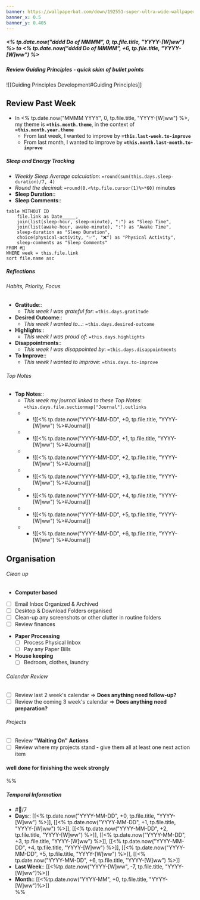 ```yaml
---
banner: https://wallpaperbat.com/down/192551-super-ultra-wide-wallpaper-hdrshooter
banner_x: 0.5
banner_y: 0.405
---
```


##### <% tp.date.now("dddd Do of MMMM", 0, tp.file.title, "YYYY-[W]ww") %> to <% tp.date.now("dddd Do of MMMM", +6, tp.file.title, "YYYY-[W]ww") %>
##### Review Guiding Principles - *quick skim of bullet points*
![[Guiding Principles Development#Guiding Principles]]

## Review Past Week
- In <% tp.date.now("MMMM YYYY", 0, tp.file.title, "YYYY-[W]ww") %>, my theme is **`=this.month.theme`**, in the context of **`=this.month.year.theme`**
	- From last week, I wanted to improve by **`=this.last-week.to-improve`**
	- From last month, I wanted to improve by **`=this.month.last-month.to-improve`**

##### Sleep and Energy Tracking
- *Weekly Sleep Average calculation*: `=round(sum(this.days.sleep-duration)/7, 4)` 
- *Round the decimal*: `=round(0.<%tp.file.cursor(1)%>*60)` minutes
- **Sleep Duration**:: 
- **Sleep Comments**:: 
```dataview
table WITHOUT ID
	file.link as Date_____, 
	join(list(sleep-hour, sleep-minute), ":") as "Sleep Time",
	join(list(awake-hour, awake-minute), ":") as "Awake Time", 
	sleep-duration as "Sleep Duration",
	choice(physical-activity, "✅", "❌") as "Physical Activity",
	sleep-comments as "Sleep Comments"
FROM #📓
WHERE week = this.file.link
sort file.name asc
```

##### Reflections 
###### Habits, Priority, Focus
- **Gratitude**:: 
	- *This week I was grateful for*: `=this.days.gratitude`
- **Desired Outcome**:: 
	- *This week I wanted to...*: `=this.days.desired-outcome`
- **Highlights**:: 
	- *This week I was proud of*: `=this.days.highlights`
- **Disappointments**:: 
	- *This week I was disappointed by*: `=this.days.disappointments`
- **To Improve**:: 
	- *This week I wanted to improve*: `=this.days.to-improve`
###### Top Notes
- **Top Notes**:: 
	- *This week my journal linked to these Top Notes*: `=this.days.file.sectionmap["Journal"].outlinks`
	- 
		- ![[<% tp.date.now("YYYY-MM-DD", +0, tp.file.title, "YYYY-[W]ww") %>#Journal]]
	- 
		- ![[<% tp.date.now("YYYY-MM-DD", +1, tp.file.title, "YYYY-[W]ww") %>#Journal]]
	- 
		- ![[<% tp.date.now("YYYY-MM-DD", +2, tp.file.title, "YYYY-[W]ww") %>#Journal]]
	- 
		- ![[<% tp.date.now("YYYY-MM-DD", +3, tp.file.title, "YYYY-[W]ww") %>#Journal]]
	- 
		- ![[<% tp.date.now("YYYY-MM-DD", +4, tp.file.title, "YYYY-[W]ww") %>#Journal]]
	- 
		- ![[<% tp.date.now("YYYY-MM-DD", +5, tp.file.title, "YYYY-[W]ww") %>#Journal]]
	-  
		-  ![[<% tp.date.now("YYYY-MM-DD", +6, tp.file.title, "YYYY-[W]ww") %>#Journal]]


## Organisation 
###### Clean up 
- **Computer based**
- [ ] Email Inbox Organized & Archived
- [ ] Desktop & Download Folders organised 
- [ ] Clean-up any screenshots or other clutter in routine folders
- [ ] Review finances 
- **Paper Processing**
	- [ ]  Process Physical Inbox
	- [ ]  Pay any Paper Bills
- **House keeping** 
	- [ ] Bedroom, clothes, laundry 

###### Calendar Review
- [ ] Review last 2 week's calendar ⇒ **Does anything need follow-up?**
- [ ] Review the coming 3 week's calendar ⇒ **Does anything need preparation?**

###### Projects 
- [ ] Review **"Waiting On" Actions**
- [ ] Review where my projects stand - give them all at least one next action item

#### well done for finishing the week strongly 

%%
##### Temporal Information
- #📓/7
- **Days**:: [[<% tp.date.now("YYYY-MM-DD", +0, tp.file.title, "YYYY-[W]ww") %>]], [[<% tp.date.now("YYYY-MM-DD", +1, tp.file.title, "YYYY-[W]ww") %>]], [[<% tp.date.now("YYYY-MM-DD", +2, tp.file.title, "YYYY-[W]ww") %>]], [[<% tp.date.now("YYYY-MM-DD", +3, tp.file.title, "YYYY-[W]ww") %>]], [[<% tp.date.now("YYYY-MM-DD", +4, tp.file.title, "YYYY-[W]ww") %>]], [[<% tp.date.now("YYYY-MM-DD", +5, tp.file.title, "YYYY-[W]ww") %>]],  [[<% tp.date.now("YYYY-MM-DD", +6, tp.file.title, "YYYY-[W]ww") %>]]
- **Last Week**:: [[<%tp.date.now("YYYY-[W]ww", -7, tp.file.title, "YYYY-[W]ww")%>]]  
- **Month**:: [[<%tp.date.now("YYYY-MM", +0, tp.file.title, "YYYY-[W]ww")%>]]  
%%
